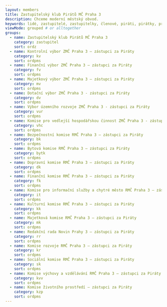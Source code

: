 ```yaml
--- 
layout: members
title: Zastupitelský klub Pirátů MČ Praha 3
description: Chceme moderní městský obvod.
keywords: lidé, zastupitelé, zastupitelky, členové, piráti, pirátky, příznivci
viewMode: grouped # or alltogether
groups:
  - name: Zastupitelský klub Pirátů MČ Praha 3
    category: zastupitel
    sort: ordz
  - name: Kontrolní výbor ZMČ Praha 3 – zástupci za Piráty
    category: kv
    sort: ordpms
  - name: Finanční výbor ZMČ Praha 3 – zástupci za Piráty
    category: fv
    sort: ordpms 
  - name: Majetkový výbor ZMČ Praha 3 – zástupci za Piráty
    category: mv
    sort: ordpms
  - name: Dotační výbor ZMČ Praha 3 - zástupci za Piráty
    category: dv
    sort: ordpms
  - name: Výbor územního rozvoje ZMČ Praha 3 - zástupci za Piráty
    category: vur
    sort: ordpms
  - name: Komise pro vedlejší hospodářskou činnost ZMČ Praha 3 - zástupci za Piráty
    category: vhc
    sort: ordpms
  - name: Bezpečnostní komise RMČ Praha 3 – zástupci za Piráty
    category: bk
    sort: ordpms
  - name: Bytová komise RMČ Praha 3 – zástupci za Piráty
    category: bytk
    sort: ordpms
  - name: Dopravní komise RMČ Praha 3 – zástupci za Piráty
    category: dk
    sort: ordpms
  - name: Finanční komise RMČ Praha 3 – zástupci za Piráty
    category: fk
    sort: ordpms
  - name: Komise pro informační služby a chytré město RMČ Praha 3 – zástupci za Piráty
    category: it
    sort: ordpms
  - name: Kulturní komise RMČ Praha 3 – zástupci za Piráty
    category: kk
    sort: ordpms
  - name: Majetková komise RMČ Praha 3 – zástupci za Piráty
    category: mk
    sort: ordpms
  - name: Redakční rada Novin Prahy 3 – zástupci za Piráty
    category: rr
    sort: ordpms
  - name: Komise rozvoje RMČ Praha 3 – zástupci za Piráty
    category: kr
    sort: ordpms
  - name: Sociální komise RMČ Praha 3 – zástupci za Piráty
    category: sk
    sort: ordpms
  - name: Komise výchovy a vzdělávání RMČ Praha 3 – zástupci za Piráty
    category: kvv
    sort: ordpms
  - name: Komise životního prostředí – zástupci za Piráty
    category: kzp
    sort: ordpms
---
```

